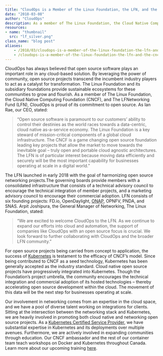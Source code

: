 ```yaml
---
title: "CloudOps is a Member of the Linux Foundation, the LFN, and the CNCF"
date: "2018-03-08"
author: "CloudOps"
description: As a member of The Linux Foundation, the Cloud Native Computing Foundation (CNCF), and The LFNetworking Fund (LFN), CloudOps is proud of its commitment to open source.
resources:
- name: "thumbnail"
  src: "lf_silver.png"
class_name: "blog post"
aliases:
    - /2018/03/cloudops-is-a-member-of-the-linux-foundation-the-lfn-and-the-cncf/
    - /cloudops-is-a-member-of-the-linux-foundation-the-lfn-and-the-cncf/
---
```


<p>CloudOps has always believed that open source software plays an important role in any cloud-based solution. By leveraging the power of community, open source projects transcend the incumbent industry players to act as a catalyst for transformation. The Linux Foundation and its subsidiary foundations provide sustainable ecosystems for these communities to grow and flourish. As a member of The Linux Foundation, the Cloud Native Computing Foundation (CNCF), and The LFNetworking Fund (LFN), CloudOps is proud of its commitment to open source. As Ian Rae, our CEO, stated:</p>

<blockquote><p>“Open source software is paramount to our customers’ ability to control their destinies as the world races towards a data-centric, cloud native as-a-service economy. The Linux Foundation is a key steward of mission-critical components of a global cloud infrastructure. The CNCF is a game changing open source foundation leading key projects that allow the market to move towards the inevitable goal – truly open and portable cloud agnostic architectures. The LFN is of particular interest because moving data efficiently and securely will be the most important capability for businesses operating at scale in a digital world.”</p></blockquote>

<p>The LFN launched in early 2018 with the goal of harmonizing open source networking projects.The governing boards provide members with a consolidated infrastructure that consists of a technical advisory council to encourage the technical integration of member projects, and a marketing advisory council to encourage their commercial adoption. LFN consists of six founding projects: FD.io, OpenDaylight, <a href="https://www.cloudops.com/2018/01/containerizing-onap-for-efficiency-why-bell-created-oom-using-kubernetes/" target="_blank">ONAP</a>, OPNFV, PNDA, and SNAS. Arpit Joshipura, the General Manager of Networking, The Linux Foundation, stated:</p>

<blockquote><p>“We are excited to welcome CloudOps to the LFN. As we continue to expand our efforts into cloud and automation, the support of companies like CloudOps with an open source focus is crucial. We look forward to further collaborating with CloudOps and the broader LFN community.”</p></blockquote>

<p>For open source projects being carried from concept to application, the success of <a href="https://www.cloudops.com/2018/01/lost-at-sea-navigating-the-complexities-of-kubernetes/" target="_blank">Kubernetes</a> is testament to the efficacy of CNCF’s model. Since being contributed to CNCF as a seed technology, Kubernetes has been generally accepted as the industry standard. Cloud native open source projects have progressively integrated into Kubernetes. Though the Foundation’s project umbrella, the community encourages the technical integration and commercial adoption of its hosted technologies – thereby accelerating open source development within the cloud. The movement of this data will be the next step for businesses operating at scale.</p>

<p>Our involvement in networking comes from an expertise in the cloud space, and we have a pool of diverse talent working on integrations for clients. Sitting at the intersection between the networking stack and Kubernetes, we are heavily involved in promoting both cloud native and networking open source projects. As a <a href="https://www.cloudops.com/2018/01/cloudops-is-a-kubernetes-certified-service-provider/" target="_blank">Kubernetes Certified Service Provider</a>, we have substantial expertise in Kubernetes and its deployments over multiple avenues. Furthermore, we are actively involved in expanding communities through education. Our CNCF ambassador and the rest of our container team teach workshops on Docker and Kubernetes throughout Canada. Learn more about our upcoming training <a href="https://www.cloudops.com/workshop-calendar/" target="_blank">here</a>.</p>